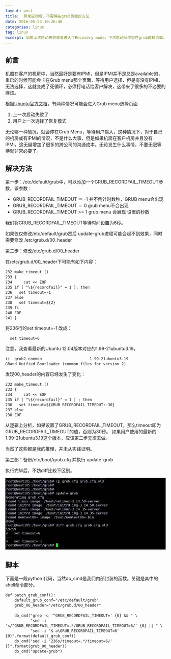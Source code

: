```yaml
---
layout: post
title:  异常启动后，不要停在grub页面的方法
date: 2016-05-23 10:26:40
categories: linux
tag: linux
excerpt: 如果上次启动失败或者进入了Recovery mode，下次启动会停留在grub选择页面，等待用户选择。
---
```


## 前言
机器在客户的机房中，当然最好是要有IPMI，但是IPMI并不是总是available的，重启的时候可能会卡在Grub menu那个页面，等待用户选择，但是有没有IPMI，无法选择，这就变成了死循环，必须打电话给客户解决，这带来了很多的不必要的麻烦。

根据[Ubuntu官方文档](https://help.ubuntu.com/community/Grub2)，有两种情况可能会进入Grub menu选择页面

1. 上一次启动失败了
2. 用户上一次选择了恢复模式

无论哪一种情况，就会停在Grub Menu，等待用户输入，这种情况下，对于自己的机房或有IPMI的情况，不是什么大事，但是如果机房在客户机房并且没有IPMI，这无疑增加了很多的跨公司的沟通成本。无论发生什么事情，不要无限等待就非常必要了。


## 解决方法

第一步：/etc/default/grub中，可以添加一个GRUB_RECORDFAIL_TIMEOUT参数，该参数：

* GRUB\_RECORDFAIL_TIMEOUT ＝ -1 并不倒计时数秒，GRUB menu会出现
* GRUB\_RECORDFAIL_TIMEOUT ＝ 0  grub menu不会出现
* GRUB\_RECORDFAIL_TIMEOUT >= 1  grub menu 会展现 设置的秒数

我们将GRUB_RECORDFAIL_TIMEOUT等待时间设置为6秒。

如果仅仅修改/etc/default/grub然后 update-grub进程可能会起不到效果，同时需要修改 /etc/grub.d/00_header

第二步：修改/etc/grub.d/00_header

在/etc/grub.d/00_header下可能有如下内容：

```
232 make_timeout ()
233 {
234     cat << EOF
235 if [ "\${recordfail}" = 1 ]; then
236   set timeout=-1
237 else
238   set timeout=${2}
239 fi
240 EOF
241 }
```
将236行的set timeout=-1 改成：

```
  set timeout=6
```

注意，我查看最新的Ubuntu 12.04版本对应的1.99-21ubuntu3.19，

```
ii  grub2-common                     1.99-21ubuntu3.19                   GRand Unified Bootloader (common files for version 2)
```
发现00_header的内容已经发生了变化：

```
232 make_timeout ()
233 {
234     cat << EOF
235 if [ "\${recordfail}" = 1 ] ; then
236   set timeout=${GRUB_RECORDFAIL_TIMEOUT:-30}
237 else
238 EOF
```

从逻辑上分析，如果设置了GRUB_RECORDFAIL_TIMEOUT，那么timeout即为GRUB_RECORDFAIL_TIMEOUT的值，否则为30秒。
如果用户使用的最新的1.99-21ubuntu3.19这个版本，应该第二步无须去做。

当然了这些都是我的推理，并未从实践证明。

第三部：备份/etc/boot/grub.cfg 并执行 update-grub

执行完毕后，不妨diff比较下区别。

![](/assets/LINUX/diff_grub_cfg.jpg)


## 脚本

下面是一段python 代码，当然do_cmd是我们内部封装的函数。关键是其中的shell命令部分。

```
def patch_grub_conf():
    default_grub_conf="/etc/default/grub"
    grub_00_header="/etc/grub.d/00_header"

    do_cmd("grep -q '^GRUB_RECORDFAIL_TIMEOUT=' {0} && " \
           "sed -i 's/^GRUB_RECORDFAIL_TIMEOUT=.*/GRUB_RECORDFAIL_TIMEOUT=6/' {0} || " \
           "sed -i '$ a\GRUB_RECORDFAIL_TIMEOUT=6' {0}".format(default_grub_conf))
    do_cmd("sed -i '236s/timeout=.*/timeout=6/' {}".format(grub_00_header))
    do_cmd("update-grub")
```